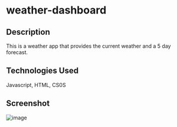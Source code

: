 # weather-dashboard

## Description
This is a weather app that provides the current weather and a 5 day forecast.

## Technologies Used
Javascript, HTML, CS0S

## Screenshot
![image](https://github.com/jaypeanutt/weather-dashboard/assets/153581828/582cb9d2-c747-4d64-8430-81209289d307)


